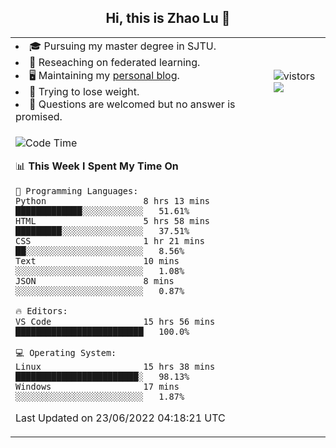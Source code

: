 <h2 align="center"> Hi, this is Zhao Lu 👋</h2>

<table style="overflow:hidden;">
    <tr> 
        <td>
            <li>🎓 Pursuing my master degree in SJTU.</li>
            <li>🌱 Reseaching on federated learning.</li>
            <li>🖥️ Maintaining my <a href="https://ifarewell.xyz">personal blog</a>.</li>
            <li>💪 Trying to lose weight.</li>
            <li>💬 Questions are welcomed but no answer is promised.</li> 
        </td>
        <td>
            <img src="https://visitor-badge.glitch.me/badge?page_id=ifarewell" alt="vistors" />
        <br>
          <img src="https://github-readme-stats.vercel.app/api?username=ifarewell&theme=graywhite&hide=prs,contribs&show_icons=true&hide_border=true&icon_color=CE1D2D&text_color=718096&bg_color=ffffff&hide_title=true" />
        </td>
    </tr>
    <tr>
        <td colspan="2">
            
<!--START_SECTION:waka-->
![Code Time](http://img.shields.io/badge/Code%20Time-208%20hrs%2058%20mins-blue)

📊 **This Week I Spent My Time On** 

```text
💬 Programming Languages: 
Python                   8 hrs 13 mins       █████████████░░░░░░░░░░░░   51.61% 
HTML                     5 hrs 58 mins       █████████░░░░░░░░░░░░░░░░   37.51% 
CSS                      1 hr 21 mins        ██░░░░░░░░░░░░░░░░░░░░░░░   8.56% 
Text                     10 mins             ░░░░░░░░░░░░░░░░░░░░░░░░░   1.08% 
JSON                     8 mins              ░░░░░░░░░░░░░░░░░░░░░░░░░   0.87%

🔥 Editors: 
VS Code                  15 hrs 56 mins      █████████████████████████   100.0%

💻 Operating System: 
Linux                    15 hrs 38 mins      ████████████████████████░   98.13% 
Windows                  17 mins             ░░░░░░░░░░░░░░░░░░░░░░░░░   1.87%

```


 Last Updated on 23/06/2022 04:18:21 UTC
<!--END_SECTION:waka-->
            
</td></tr>
</table>

